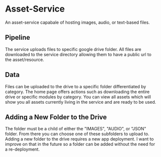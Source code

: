 # Asset-Service

An asset-service capabale of hosting images, audio, or text-based files.

## Pipeline

The service uploads files to specific google drive folder. All files are downloaded to the service directory allowing them to have a public url to the asset/resource.

## Data

Files can be uploaded to the drive to a specific folder differentiated by category.
The home page offers actions such as downloading the entire drive or specific modules by category.
You can view all assets which will show you all assets currently living in the service and are ready to be used.

## Adding a New Folder to the Drive

The folder must be a child of either the "IMAGES", "AUDIO", or "JSON" folder. From there you can choose one of these subfolders to upload to. Adding a new folder to the drive requires a new app deployment. I want to improve on that in the future so a folder can be added without the need for a re-deployment.

